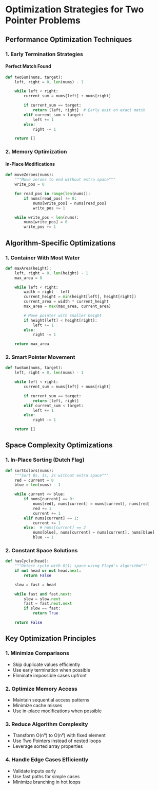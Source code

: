 # Optimization Strategies for Two Pointer Problems

## Performance Optimization Techniques

### 1. Early Termination Strategies

#### Perfect Match Found
```python
def twoSum(nums, target):
    left, right = 0, len(nums) - 1

    while left < right:
        current_sum = nums[left] + nums[right]

        if current_sum == target:
            return [left, right]  # Early exit on exact match
        elif current_sum < target:
            left += 1
        else:
            right -= 1

    return []
```

### 2. Memory Optimization

#### In-Place Modifications
```python
def moveZeroes(nums):
    """Move zeroes to end without extra space"""
    write_pos = 0

    for read_pos in range(len(nums)):
        if nums[read_pos] != 0:
            nums[write_pos] = nums[read_pos]
            write_pos += 1

    while write_pos < len(nums):
        nums[write_pos] = 0
        write_pos += 1
```

## Algorithm-Specific Optimizations

### 1. Container With Most Water
```python
def maxArea(height):
    left, right = 0, len(height) - 1
    max_area = 0

    while left < right:
        width = right - left
        current_height = min(height[left], height[right])
        current_area = width * current_height
        max_area = max(max_area, current_area)

        # Move pointer with smaller height
        if height[left] < height[right]:
            left += 1
        else:
            right -= 1

    return max_area
```

### 2. Smart Pointer Movement
```python
def twoSum(nums, target):
    left, right = 0, len(nums) - 1

    while left < right:
        current_sum = nums[left] + nums[right]

        if current_sum == target:
            return [left, right]
        elif current_sum < target:
            left += 1
        else:
            right -= 1

    return []
```

## Space Complexity Optimizations

### 1. In-Place Sorting (Dutch Flag)
```python
def sortColors(nums):
    """Sort 0s, 1s, 2s without extra space"""
    red = current = 0
    blue = len(nums) - 1

    while current <= blue:
        if nums[current] == 0:
            nums[red], nums[current] = nums[current], nums[red]
            red += 1
            current += 1
        elif nums[current] == 1:
            current += 1
        else:  # nums[current] == 2
            nums[blue], nums[current] = nums[current], nums[blue]
            blue -= 1
```

### 2. Constant Space Solutions
```python
def hasCycle(head):
    """Detect cycle with O(1) space using Floyd's algorithm"""
    if not head or not head.next:
        return False

    slow = fast = head

    while fast and fast.next:
        slow = slow.next
        fast = fast.next.next
        if slow == fast:
            return True

    return False
```

## Key Optimization Principles

### 1. Minimize Comparisons
- Skip duplicate values efficiently
- Use early termination when possible
- Eliminate impossible cases upfront

### 2. Optimize Memory Access
- Maintain sequential access patterns
- Minimize cache misses
- Use in-place modifications when possible

### 3. Reduce Algorithm Complexity
- Transform O(n³) to O(n²) with fixed element
- Use Two Pointers instead of nested loops
- Leverage sorted array properties

### 4. Handle Edge Cases Efficiently
- Validate inputs early
- Use fast paths for simple cases
- Minimize branching in hot loops
